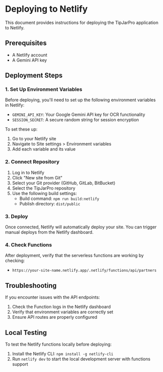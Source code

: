# Deploying to Netlify

This document provides instructions for deploying the TipJarPro application to Netlify.

## Prerequisites

- A Netlify account
- A Gemini API key

## Deployment Steps

### 1. Set Up Environment Variables

Before deploying, you'll need to set up the following environment variables in Netlify:

- `GEMINI_API_KEY`: Your Google Gemini API key for OCR functionality
- `SESSION_SECRET`: A secure random string for session encryption

To set these up:
1. Go to your Netlify site
2. Navigate to Site settings > Environment variables
3. Add each variable and its value

### 2. Connect Repository

1. Log in to Netlify
2. Click "New site from Git"
3. Select your Git provider (GitHub, GitLab, BitBucket)
4. Select the TipJarPro repository
5. Use the following build settings:
   - Build command: `npm run build:netlify`
   - Publish directory: `dist/public`

### 3. Deploy

Once connected, Netlify will automatically deploy your site. You can trigger manual deploys from the Netlify dashboard.

### 4. Check Functions

After deployment, verify that the serverless functions are working by checking:
- `https://your-site-name.netlify.app/.netlify/functions/api/partners`

## Troubleshooting

If you encounter issues with the API endpoints:
1. Check the Function logs in the Netlify dashboard
2. Verify that environment variables are correctly set
3. Ensure API routes are properly configured

## Local Testing

To test the Netlify functions locally before deploying:

1. Install the Netlify CLI: `npm install -g netlify-cli`
2. Run `netlify dev` to start the local development server with functions support 